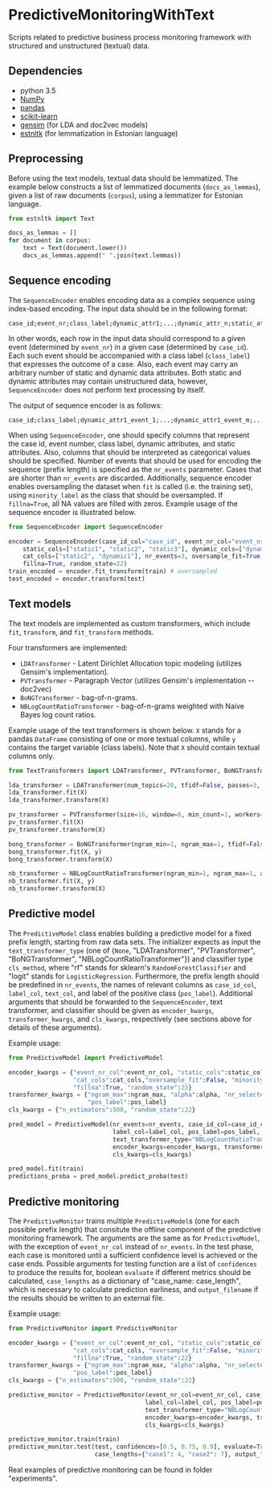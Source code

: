 # PredictiveMonitoringWithText
Scripts related to predictive business process monitoring framework with structured and unstructured (textual) data.


## Dependencies

* python 3.5
* [NumPy](http://www.numpy.org/)
* [pandas](http://pandas.pydata.org/)
* [scikit-learn](http://scikit-learn.org/stable/index.html)
* [gensim](https://radimrehurek.com/gensim/) (for LDA and doc2vec models)
* [estnltk](https://github.com/estnltk/estnltk) (for lemmatization in Estonian language)



## Preprocessing

Before using the text models, textual data should be lemmatized. The example below constructs a list of lemmatized documents (`docs_as_lemmas`), given a list of raw documents (`corpus`), using a lemmatizer for Estonian language.

```python
from estnltk import Text

docs_as_lemmas = []
for document in corpus:
    text = Text(document.lower())
    docs_as_lemmas.append(" ".join(text.lemmas))

```


## Sequence encoding

The `SequenceEncoder` enables encoding data as a complex sequence using index-based encoding. The input data should be in the following format:

    case_id;event_nr;class_label;dynamic_attr1;...;dynamic_attr_n;static_attr1;...;static_attr_h
    
In other words, each row in the input data should correspond to a given event (determined by `event_nr`) in a given case (determined by `case_id`). Each such event should be accompanied with a class label (`class_label`) that expresses the outcome of a case. Also, each event may carry an arbitrary number of static and dynamic data attributes. Both static and dynamic attributes may contain unstructured data, however, `SequenceEncoder` does not perform text processing by itself.

The output of sequence encoder is as follows:
    
    case_id;class_label;dynamic_attr1_event_1;...;dynamic_attr1_event_m;...;dynamic_attr_n_event_1;...;dynamic_attr_n_event_m;static_attr1;...;static_attr_h

When using `SequenceEncoder`, one should specify columns that represent the case id, event number, class label, dynamic attributes, and static attributes. Also, columns that should be interpreted as categorical values should be specified. Number of events that should be used for encoding the sequence (prefix length) is specified as the `nr_events` parameter. Cases that are shorter than `nr_events` are discarded.  Additionally, sequence encoder enables oversampling the dataset when `fit` is called (i.e. the training set), using `minority_label` as the class that should be oversampled. If `fillna=True`, all NA values are filled with zeros. Example usage of the sequence encoder is illustrated below.

```python
from SequenceEncoder import SequenceEncoder

encoder = SequenceEncoder(case_id_col="case_id", event_nr_col="event_nr", label_col="class_label", 
    static_cols=["static1", "static2", "static3"], dynamic_cols=["dynamic1", "dynamic2"], 
    cat_cols=["static2", "dynamic1"], nr_events=3, oversample_fit=True, minority_label="unsuccessful", 
    fillna=True, random_state=22)
train_encoded = encoder.fit_transform(train) # oversampled
test_encoded = encoder.transform(test)
```


## Text models

The text models are implemented as custom transformers, which include `fit`, `transform`, and `fit_transform` methods. 

Four transformers are implemented:
* `LDATransformer` - Latent Dirichlet Allocation topic modeling (utilizes Gensim's implementation).
* `PVTransformer` - Paragraph Vector (utilizes Gensim's implementation -- doc2vec)
* `BoNGTransformer` - bag-of-n-grams.
* `NBLogCountRatioTransformer` - bag-of-n-grams weighted with Naive Bayes log count ratios.

Example usage of the text transformers is shown below. `X` stands for a pandas `DataFrame` consisting of one or more textual columns, while `y` contains the target variable (class labels). Note that `X` should contain textual columns only.

```python
from TextTransformers import LDATransformer, PVTransformer, BoNGTransformer, NBLogCountRatioTransformer

lda_transformer = LDATransformer(num_topics=20, tfidf=False, passes=3, iterations=700, random_seed=22)
lda_transformer.fit(X)
lda_transformer.transform(X)

pv_transformer = PVTransformer(size=16, window=8, min_count=1, workers=1, alpha=0.025, dm=1, epochs=1, random_seed=22)
pv_transformer.fit(X)
pv_transformer.transform(X)

bong_transformer = BoNGTransformer(ngram_min=1, ngram_max=1, tfidf=False, nr_selected=100)
bong_transformer.fit(X, y)
bong_transformer.transform(X)

nb_transformer = NBLogCountRatioTransformer(ngram_min=1, ngram_max=1, alpha=1.0, nr_selected=100, pos_label="positive")
nb_transformer.fit(X, y)
nb_transformer.transform(X)

```


## Predictive model

The `PredictiveModel` class enables building a predictive model for a fixed prefix length, starting from raw data sets. The initializer expects as input the `text_transformer_type` (one of {`None`, "LDATransformer", "PVTransformer", "BoNGTransformer", "NBLogCountRatioTransformer"}) and classifier type `cls_method`, where "rf" stands for sklearn's `RandomForestClassifier` and "logit" stands for `LogisticRegression`. Furthermore, the prefix length should be predefined in `nr_events`, the names of relevant columns as `case_id_col`, `label_col`, `text_col`, and label of the positive class (`pos_label`). Additional arguments that should be forwarded to the `SequenceEncoder`, text transformer, and classifier should be given as `encoder_kwargs`, `transformer_kwargs`, and `cls_kwargs`, respectively (see sections above for details of these arguments).

Example usage:

```python
from PredictiveModel import PredictiveModel

encoder_kwargs = {"event_nr_col":event_nr_col, "static_cols":static_cols, "dynamic_cols":dynamic_cols,
                  "cat_cols":cat_cols,"oversample_fit":False, "minority_label":"unsuccessful",
                  "fillna":True, "random_state":22}
transformer_kwargs = {"ngram_max":ngram_max, "alpha":alpha, "nr_selected":nr_selected, 
                      "pos_label":pos_label}
cls_kwargs = {"n_estimators":500, "random_state":22}

pred_model = PredictiveModel(nr_events=nr_events, case_id_col=case_id_col, 
                             label_col=label_col, pos_label=pos_label, text_col=text_col, 
                             text_transformer_type="NBLogCountRatioTransformer", cls_method="rf",
                             encoder_kwargs=encoder_kwargs, transformer_kwargs=transformer_kwargs, 
                             cls_kwargs=cls_kwargs)

pred_model.fit(train)
predictions_proba = pred_model.predict_proba(test)
```

    

## Predictive monitoring

The `PredictiveMonitor` trains multiple `PredictiveModel`s (one for each possible prefix length) that consitute the offline component of the predictive monitoring framework. The arguments are the same as for `PredictiveModel`, with the exception of `event_nr_col` instead of `nr_events`. In the test phase, each case is monitored until a sufficient confidence level is achieved or the case ends. Possible arguments for testing function are a list of `confidences` to produce the results for, boolean `evaluate` if different metrics should be calculated, `case_lengths` as a dictionary of "case\_name: case\_length", which is necessary to calculate prediction earliness, and `output_filename` if the results should be written to an external file. 

Example usage:

```python
from PredictiveMonitor import PredictiveMonitor

encoder_kwargs = {"event_nr_col":event_nr_col, "static_cols":static_cols, "dynamic_cols":dynamic_cols,
                  "cat_cols":cat_cols, "oversample_fit":False, "minority_label":"unsuccessful", 
                  "fillna":True, "random_state":22}
transformer_kwargs = {"ngram_max":ngram_max, "alpha":alpha, "nr_selected":nr_selected, 
                  "pos_label":pos_label}
cls_kwargs = {"n_estimators":500, "random_state":22}

predictive_monitor = PredictiveMonitor(event_nr_col=event_nr_col, case_id_col=case_id_col,
                                      label_col=label_col, pos_label=pos_label, text_col=text_col,
                                      text_transformer_type="NBLogCountRatioTransformer", cls_method="rf",
                                      encoder_kwargs=encoder_kwargs, transformer_kwargs=transformer_kwargs, 
                                      cls_kwargs=cls_kwargs)

predictive_monitor.train(train)
predictive_monitor.test(test, confidences=[0.5, 0.75, 0.9], evaluate=True, 
                        case_lengths={"case1": 4, "case2": 7}, output_filename="example_output.txt")
```

Real examples of predictive monitoring can be found in folder "experiments".